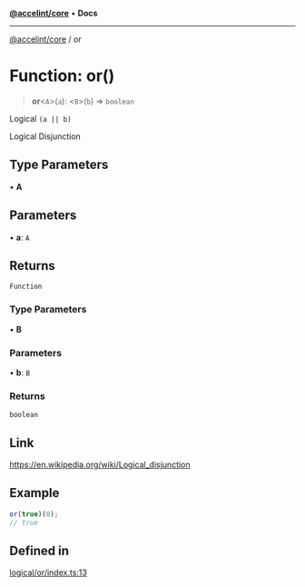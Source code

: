 [**@accelint/core**](../README.md) • **Docs**

***

[@accelint/core](../README.md) / or

# Function: or()

> **or**\<`A`\>(`a`): \<`B`\>(`b`) => `boolean`

Logical `(a || b)`

Logical Disjunction

## Type Parameters

• **A**

## Parameters

• **a**: `A`

## Returns

`Function`

### Type Parameters

• **B**

### Parameters

• **b**: `B`

### Returns

`boolean`

## Link

https://en.wikipedia.org/wiki/Logical_disjunction

## Example

```ts
or(true)(0);
// true
```

## Defined in

[logical/or/index.ts:13](https://github.com/gohypergiant/standard-toolkit/blob/87ae5060c82d212b75a10cafb0030b08916e90f1/packages/core/src/logical/or/index.ts#L13)
